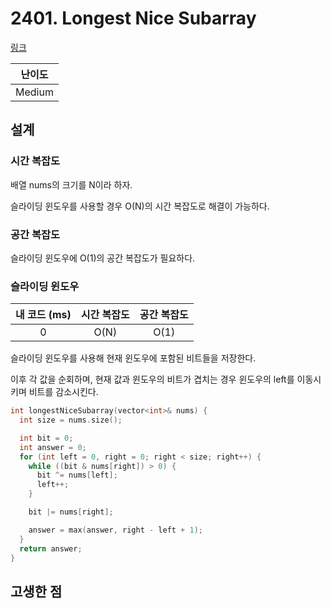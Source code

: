 # 2401. Longest Nice Subarray

[링크](https://leetcode.com/problems/longest-nice-subarray/description/)

| 난이도 |
| :----: |
| Medium |

## 설계

### 시간 복잡도

배열 nums의 크기를 N이라 하자.

슬라이딩 윈도우를 사용할 경우 O(N)의 시간 복잡도로 해결이 가능하다.

### 공간 복잡도

슬라이딩 윈도우에 O(1)의 공간 복잡도가 필요하다.

### 슬라이딩 윈도우

| 내 코드 (ms) | 시간 복잡도 | 공간 복잡도 |
| :----------: | :---------: | :---------: |
|      0       |    O(N)     |    O(1)     |

슬라이딩 윈도우를 사용해 현재 윈도우에 포함된 비트들을 저장한다.

이후 각 값을 순회하며, 현재 값과 윈도우의 비트가 겹치는 경우 윈도우의 left를 이동시키며 비트를 감소시킨다.

```cpp
int longestNiceSubarray(vector<int>& nums) {
  int size = nums.size();

  int bit = 0;
  int answer = 0;
  for (int left = 0, right = 0; right < size; right++) {
    while ((bit & nums[right]) > 0) {
      bit ^= nums[left];
      left++;
    }

    bit |= nums[right];

    answer = max(answer, right - left + 1);
  }
  return answer;
}
```

## 고생한 점
